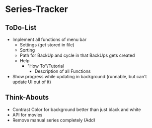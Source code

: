 # Series-Tracker

## ToDo-List
* Implement all functions of menu bar
    * Settings (get stored in file)
    * Sorting
    * Path for BackUp and cycle in that BackUps gets created 
    * Help
        * "How To"/Tutorial
            * Description of all Functions
* Show progress while updating in background (runnable, but can't update UI out of it)

## Think-Abouts
* Contrast Color for background better than just black and white
* API for movies
* Remove manual series completely (Add)